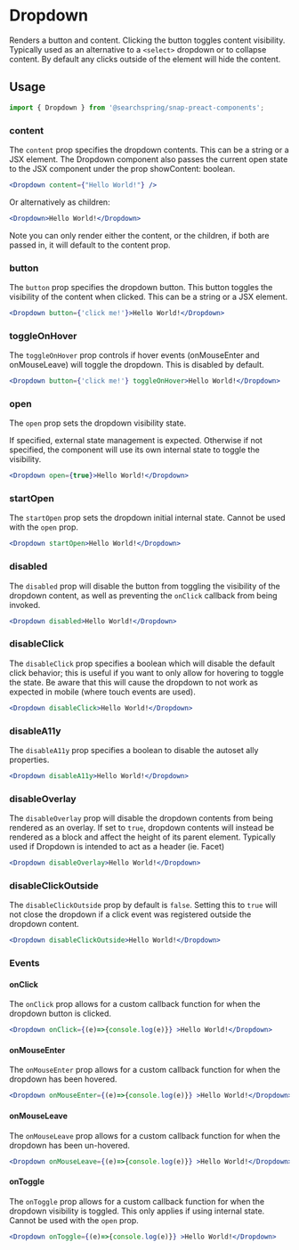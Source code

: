 # Dropdown

Renders a button and content. Clicking the button toggles content visibility. Typically used as an alternative to a `<select>` dropdown or to collapse content. By default any clicks outside of the element will hide the content.

## Usage
```jsx
import { Dropdown } from '@searchspring/snap-preact-components';
```

### content
The `content` prop specifies the dropdown contents. This can be a string or a JSX element. The Dropdown component also passes the current open state to the JSX component under the prop showContent: boolean. 

```jsx
<Dropdown content={"Hello World!"} />
```
 
Or alternatively as children:

```jsx
<Dropdown>Hello World!</Dropdown>
```

Note you can only render either the content, or the children, if both are passed in, it will default to the content prop. 


### button
The `button` prop specifies the dropdown button. This button toggles the visibility of the content when clicked. This can be a string or a JSX element.

```jsx
<Dropdown button={'click me!'}>Hello World!</Dropdown>
```

### toggleOnHover
The `toggleOnHover` prop controls if hover events (onMouseEnter and onMouseLeave) will toggle the dropdown. This is disabled by default.

```jsx
<Dropdown button={'click me!'} toggleOnHover>Hello World!</Dropdown>
```

### open
The `open` prop sets the dropdown visibility state. 

If specified, external state management is expected. Otherwise if not specified, the component will use its own internal state to toggle the visibility.

```jsx
<Dropdown open={true}>Hello World!</Dropdown>
```

### startOpen
The `startOpen` prop sets the dropdown initial internal state. Cannot be used with the `open` prop.

```jsx
<Dropdown startOpen>Hello World!</Dropdown>
```

### disabled
The `disabled` prop will disable the button from toggling the visibility of the dropdown content, as well as preventing the `onClick` callback from being invoked.

```jsx
<Dropdown disabled>Hello World!</Dropdown>
```

### disableClick
The `disableClick` prop specifies a boolean which will disable the default click behavior; this is useful if you want to only allow for hovering to toggle the state. Be aware that this will cause the dropdown to not work as expected in mobile (where touch events are used).

```jsx
<Dropdown disableClick>Hello World!</Dropdown>
```

### disableA11y
The `disableA11y` prop specifies a boolean to disable the autoset ally properties.

```jsx
<Dropdown disableA11y>Hello World!</Dropdown>
```

### disableOverlay
The `disableOverlay` prop will disable the dropdown contents from being rendered as an overlay. If set to `true`, dropdown contents will instead be rendered as a block and affect the height of its parent element. Typically used if Dropdown is intended to act as a header (ie. Facet)

```jsx
<Dropdown disableOverlay>Hello World!</Dropdown>
```

### disableClickOutside
The `disableClickOutside` prop by default is `false`. Setting this to `true` will not close the dropdown if a click event was registered outside the dropdown content.

```jsx
<Dropdown disableClickOutside>Hello World!</Dropdown>
```

### Events

#### onClick
The `onClick` prop allows for a custom callback function for when the dropdown button is clicked.

```jsx
<Dropdown onClick={(e)=>{console.log(e)}} >Hello World!</Dropdown>
```

#### onMouseEnter
The `onMouseEnter` prop allows for a custom callback function for when the dropdown has been hovered.

```jsx
<Dropdown onMouseEnter={(e)=>{console.log(e)}} >Hello World!</Dropdown>
```

#### onMouseLeave
The `onMouseLeave` prop allows for a custom callback function for when the dropdown has been un-hovered.

```jsx
<Dropdown onMouseLeave={(e)=>{console.log(e)}} >Hello World!</Dropdown>
```

#### onToggle
The `onToggle` prop allows for a custom callback function for when the dropdown visibility is toggled. This only applies if using internal state. Cannot be used with the `open` prop.

```jsx
<Dropdown onToggle={(e)=>{console.log(e)}} >Hello World!</Dropdown>
```

